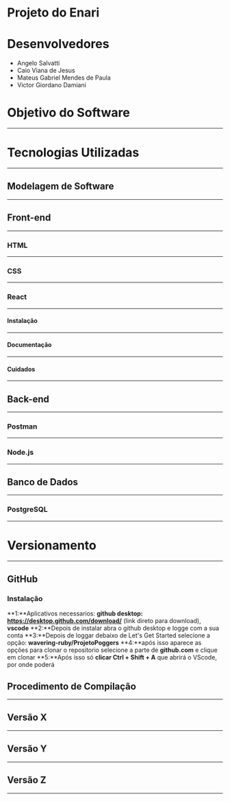 # Projeto do Enari

# Desenvolvedores

- Angelo Salvatti
- Caio Viana de Jesus
- Mateus Gabriel Mendes de Paula
- Victor Giordano Damiani

# Objetivo do Software

---

# Tecnologias Utilizadas

---

## Modelagem de Software

---

## Front-end

---

### HTML

---

### CSS

---

### React

---

#### Instalação

---

#### Documentação

---

#### Cuidados

---

## Back-end

---

### Postman

---

### Node.js

---

## Banco de Dados

---

### PostgreSQL

---

# Versionamento

---

## GitHub

### Instalação
**1:**Aplicativos necessarios: **github desktop: https://desktop.github.com/download/** (link direto para download), **vscode** 
 **2:**Depois de instalar abra o github desktop e logge com a sua conta 
 **3:**Depois de loggar debaixo de Let's Get Started selecione a opção: **wavering-ruby/ProjetoPoggers** 
 **4:**após isso aparece as opções para clonar o repositorio selecione a parte de **github.com** e clique em clonar 
 **5:**Após isso só **clicar Ctrl + Shift + A** que abrirá o VScode, por onde poderá 

## Procedimento de Compilação

---

## Versão X

---

## Versão Y

---

## Versão Z

---